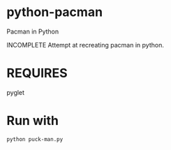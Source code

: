 # python-pacman
Pacman in Python


INCOMPLETE Attempt at recreating pacman in python.

# REQUIRES
pyglet

# Run with
    python puck-man.py
